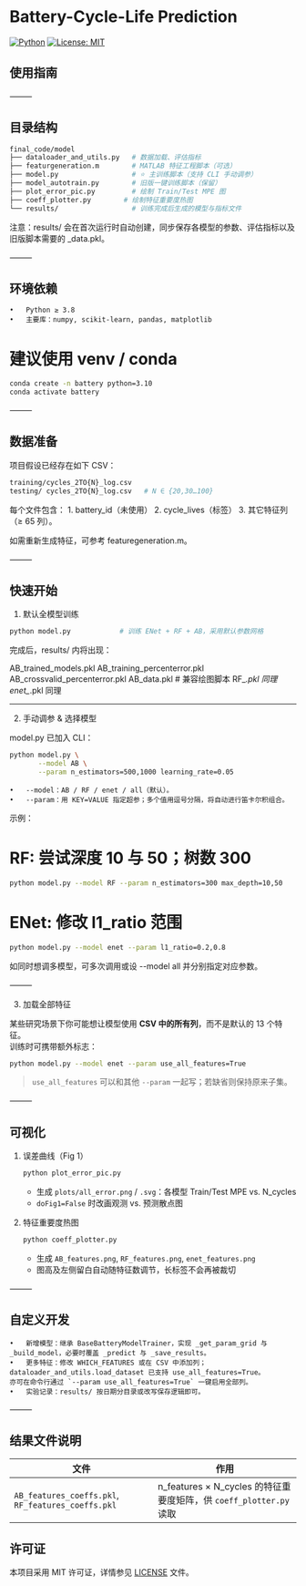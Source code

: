 # Battery-Cycle-Life Prediction
[![Python](https://img.shields.io/badge/python-%3E%3D3.8-blue)](https://www.python.org)
[![License: MIT](https://img.shields.io/badge/License-MIT-green)](LICENSE)

## 使用指南

⸻

## 目录结构

```bash
final_code/model
├── dataloader_and_utils.py   # 数据加载、评估指标
├── featurgeneration.m        # MATLAB 特征工程脚本（可选）
├── model.py                  # ⭐ 主训练脚本（支持 CLI 手动调参）
├── model_autotrain.py        # 旧版一键训练脚本（保留）
├── plot_error_pic.py         # 绘制 Train/Test MPE 图
├── coeff_plotter.py        # 绘制特征重要度热图
└── results/                  # 训练完成后生成的模型与指标文件
```

注意：results/ 会在首次运行时自动创建，同步保存各模型的参数、评估指标以及旧版脚本需要的 _data.pkl。

⸻

## 环境依赖
	•	Python ≥ 3.8
	•	主要库：numpy, scikit-learn, pandas, matplotlib

# 建议使用 venv / conda
```bash
conda create -n battery python=3.10
conda activate battery
```

⸻

## 数据准备

项目假设已经存在如下 CSV：

```bash
training/cycles_2TO{N}_log.csv
testing/ cycles_2TO{N}_log.csv   # N ∈ {20,30…100}
```

每个文件包含：
	1.	battery_id（未使用）
	2.	cycle_lives（标签）
	3.	其它特征列（≥ 65 列）。

如需重新生成特征，可参考 featuregeneration.m。

⸻

## 快速开始

1. 默认全模型训练

```bash
python model.py            # 训练 ENet + RF + AB，采用默认参数网格
```

完成后，results/ 内将出现：

AB_trained_models.pkl
AB_training_percenterror.pkl
AB_crossvalid_percenterror.pkl
AB_data.pkl           # 兼容绘图脚本
RF_*.pkl  同理
enet_*.pkl 同理
___
2. 手动调参 & 选择模型

model.py 已加入 CLI：

```bash
python model.py \
       --model AB \
       --param n_estimators=500,1000 learning_rate=0.05
```

	•	--model：AB / RF / enet / all（默认）。
	•	--param：用 KEY=VALUE 指定超参；多个值用逗号分隔，将自动进行笛卡尔积组合。

示例：

# RF: 尝试深度 10 与 50；树数 300

```bash
python model.py --model RF --param n_estimators=300 max_depth=10,50
```

# ENet: 修改 l1_ratio 范围

```bash
python model.py --model enet --param l1_ratio=0.2,0.8
```

如同时想调多模型，可多次调用或设 --model all 并分别指定对应参数。

⸻

3. 加载全部特征

某些研究场景下你可能想让模型使用 **CSV 中的所有列**，而不是默认的 13 个特征。  
训练时可携带额外标志：

```bash
python model.py --model enet --param use_all_features=True
```

> `use_all_features` 可以和其他 `--param` 一起写；若缺省则保持原来子集。

⸻

## 可视化

1. 误差曲线（Fig 1）

   ```bash
   python plot_error_pic.py
   ```

   - 生成 `plots/all_error.png` / `.svg`：各模型 Train/Test MPE vs. N_cycles
   - `doFig1=False` 时改画观测 vs. 预测散点图

2. 特征重要度热图

   ```bash
   python coeff_plotter.py
   ```

   - 生成 `AB_features.png`, `RF_features.png`, `enet_features.png`
   - 图高及左侧留白自动随特征数调节，长标签不会再被裁切

⸻

## 自定义开发
	•	新增模型：继承 BaseBatteryModelTrainer，实现 _get_param_grid 与 _build_model，必要时覆盖 _predict 与 _save_results。
	•	更多特征：修改 WHICH_FEATURES 或在 CSV 中添加列；dataloader_and_utils.load_dataset 已支持 use_all_features=True。
	亦可在命令行通过 `--param use_all_features=True` 一键启用全部列。
	•	实验记录：results/ 按日期分目录或改写保存逻辑即可。

⸻

## 结果文件说明

| 文件 | 作用 |
|------|------|
| `AB_features_coeffs.pkl`, `RF_features_coeffs.pkl` | n_features × N_cycles 的特征重要度矩阵，供 `coeff_plotter.py` 读取 |

## 许可证

本项目采用 MIT 许可证，详情参见 [LICENSE](LICENSE) 文件。
